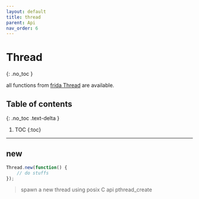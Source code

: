 ```yaml
---
layout: default
title: thread
parent: Api
nav_order: 6
---
```


# Thread
{: .no_toc }


all functions from [frida Thread](https://www.frida.re/docs/javascript-api#Thread) are available.

## Table of contents
{: .no_toc .text-delta }

1. TOC
{:toc}

---

## new
```javascript
Thread.new(function() {
    // do stuffs
});
```

> spawn a new thread using posix C api pthread_create
